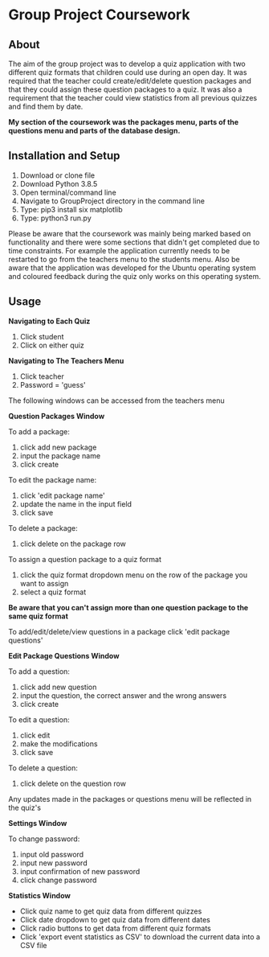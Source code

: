 # Group Project Coursework

## About

The aim of the group project was to develop a quiz application with two different quiz formats that children 
could use during an open day. It was required that the teacher could create/edit/delete question packages and that
they could assign these question packages to a quiz. It was also a requirement that the teacher could view statistics
from all previous quizzes and find them by date.  

**My section of the coursework was the packages menu, parts of the questions menu and parts of the database design.**

## Installation and Setup

1. Download or clone file
2. Download Python 3.8.5
3. Open terminal/command line
5. Navigate to GroupProject directory in the command line
6. Type: pip3 install six matplotlib
7. Type: python3 run.py

Please be aware that the coursework was mainly being marked based on functionality and there
were some sections that didn't get completed due to time constraints. For example the application
currently needs to be restarted to go from the teachers menu to the students menu. Also be aware that the application was developed for the Ubuntu operating system and coloured feedback during the quiz only works on this operating system.

## Usage

**Navigating to Each Quiz**

1. Click student
2. Click on either quiz

**Navigating to The Teachers Menu**

1. Click teacher
2. Password = 'guess'

The following windows can be accessed from the teachers menu

**Question Packages Window**

To add a package: 
1. click add new package
2. input the package name
3. click create

To edit the package name: 
1. click 'edit package name'
2. update the name in the input field
3. click save

To delete a package: 
1. click delete on the package row

To assign a question package to a quiz format
1. click the quiz format dropdown menu on the row of the package you want to assign
2. select a quiz format

**Be aware that you can't assign more than one question package to the same quiz format**

To add/edit/delete/view questions in a package click 'edit package questions'

**Edit Package Questions Window**

To add a question: 
1. click add new question
2. input the question, the correct answer and the wrong answers
3. click create

To edit a question:
1. click edit
2. make the modifications
3. click save

To delete a question:
1. click delete on the question row

Any updates made in the packages or questions menu will be reflected in the quiz's

**Settings Window**

To change password:
1. input old password
2. input new password
3. input confirmation of new password
4. click change password

**Statistics Window**

* Click quiz name to get quiz data from different quizzes
* Click date dropdown to get quiz data from different dates
* Click radio buttons to get data from different quiz formats
* Click 'export event statistics as CSV' to download the current data into a CSV file





